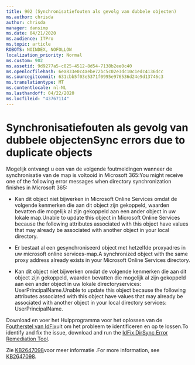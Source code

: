 ```yaml
---
title: 902 (Synchronisatiefouten als gevolg van dubbele objecten)
ms.author: chrisda
author: chrisda
manager: dansimp
ms.date: 04/21/2020
ms.audience: ITPro
ms.topic: article
ROBOTS: NOINDEX, NOFOLLOW
localization_priority: Normal
ms.custom: 902
ms.assetid: 9d9277a5-c825-4512-8d54-7138b2ee0c40
ms.openlocfilehash: 6ea833e0c4aebe72bc5c02e3dc10c1edc4136dcc
ms.sourcegitcommit: 631cbb5f03e5371f0995e976536d24e9d13746c3
ms.translationtype: MT
ms.contentlocale: nl-NL
ms.lasthandoff: 04/22/2020
ms.locfileid: "43767114"
---
```

# <a name="sync-errors-due-to-duplicate-objects"></a><span data-ttu-id="50adf-102">Synchronisatiefouten als gevolg van dubbele objecten</span><span class="sxs-lookup"><span data-stu-id="50adf-102">Sync errors due to duplicate objects</span></span>

<span data-ttu-id="50adf-103">Mogelijk ontvangt u een van de volgende foutmeldingen wanneer de synchronisatie van de map is voltooid in Microsoft 365:</span><span class="sxs-lookup"><span data-stu-id="50adf-103">You might receive one of the following error messages when directory synchronization finishes in Microsoft 365:</span></span>

- <span data-ttu-id="50adf-104">Kan dit object niet bijwerken in Microsoft Online Services omdat de volgende kenmerken die aan dit object zijn gekoppeld, waarden bevatten die mogelijk al zijn gekoppeld aan een ander object in uw lokale map.</span><span class="sxs-lookup"><span data-stu-id="50adf-104">Unable to update this object in Microsoft Online Services because the following attributes associated with this object have values that may already be associated with another object in your local directory.</span></span>

- <span data-ttu-id="50adf-105">Er bestaat al een gesynchroniseerd object met hetzelfde proxyadres in uw microsoft online services-map.</span><span class="sxs-lookup"><span data-stu-id="50adf-105">A synchronized object with the same proxy address already exists in your Microsoft Online Services directory.</span></span>

- <span data-ttu-id="50adf-106">Kan dit object niet bijwerken omdat de volgende kenmerken die aan dit object zijn gekoppeld, waarden bevatten die mogelijk al zijn gekoppeld aan een ander object in uw lokale directoryservices: UserPrincipalName.</span><span class="sxs-lookup"><span data-stu-id="50adf-106">Unable to update this object because the following attributes associated with this object have values that may already be associated with another object in your local directory services: UserPrincipalName.</span></span>

<span data-ttu-id="50adf-107">Download en voer het Hulpprogramma voor het oplossen van de [Foutherstel van IdFix](https://www.microsoft.com/download/details.aspx?id=36832)uit om het probleem te identificeren en op te lossen.</span><span class="sxs-lookup"><span data-stu-id="50adf-107">To identify and fix the issue, download and run the [IdFix DirSync Error Remediation Tool](https://www.microsoft.com/download/details.aspx?id=36832).</span></span>

<span data-ttu-id="50adf-108">Zie [KB2647098](https://support.microsoft.com/help/2647098/duplicate-or-invalid-attributes-prevent-directory-synchronization-in-o)voor meer informatie .</span><span class="sxs-lookup"><span data-stu-id="50adf-108">For more information, see [KB2647098](https://support.microsoft.com/help/2647098/duplicate-or-invalid-attributes-prevent-directory-synchronization-in-o).</span></span>
